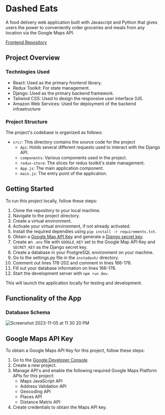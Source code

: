 # Dashed Eats
A food delivery web application built with Javascript and Python that gives users the power to conveniently order groceries and meals from any location via the Google Maps API.

[Frontend Repository](https://github.com/eTrejoLujano/dashed-eats-react)

## Project Overview
### Technlogies Used
- React: Used as the primary frontend library.
- Redux Toolkit: For state management.
- Django: Used as the primary backend framework. 
- Tailwind CSS: Used to design the responsive user interface (UI).
- Amazon Web Services: Used for deployment of the backend infrastructure 

### Project Structure 
The project's codebase is organized as follows:
- `src/`: This directory contains the source code for the project
  - `Api`: Holds several different requests used to interact with the Django API.
  - `components`: Various components used in the project.
  - `redux-store`: The slices for redux toolkit's state management.
  - `App.js`: The main application component.
  - `main.js`: The entry point of the application.

## Getting Started
To run this project locally, follow these steps:
1. Clone the repository to your local machine.
2. Navigate to the project directory.
3. Create a virtual environment.
4. Activate your virtual environment, if not already activated.
5. Install the required dependies using `pip install -r requirements.txt`.
6. Obtain a [Google Map API Key](#Google-Maps-API-Key) and generate a [Django secret key](https://djecrety.ir/).
7. Create an `.env` file with `GOOGLE_KEY` set to the Google Map API Key and `SECRET_KEY` as the Django secret key.
8. Create a database in your PostgreSQL environment on your machine.
9. Go to the settings.py file in the `instadash/` directory.
10. Comment out lines 178-202 and comment in lines 166-176.
11. Fill out your database information on lines 166-176.
12. Start the development server with `npm run dev`.

This will launch the application locally for testing and development.

## Functionality of the App
### Database Schema

![Screenshot 2023-11-05 at 11 30 20 PM](https://github.com/eTrejoLujano/dashed-eats-django/assets/85711028/b2b56a8b-df9c-4ab7-9848-aeb9a328ae48)

## Google Maps API Key
To obtain a Google Maps API Key for this project, follow these steps:
  1. Go to the [Google Developer Console](https://console.developers.google.com).
  2. Create a new project.
  3. Manage API's and enable the following required Google Maps Platform APIs for this project:
     - Maps JavaScript API
     - Address Validation API
     - Geocoding API
     - Places API
     - Distance Matrix API
  4. Create credentials to obtain the Maps API key.

